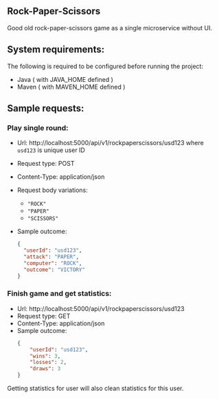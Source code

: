 ## Rock-Paper-Scissors
Good old rock-paper-scissors game as a single microservice without UI.

## System requirements:

The following is required to be configured before running the project:
* Java ( with JAVA_HOME defined )
* Maven ( with MAVEN_HOME defined )

## Sample requests:

### Play single round:

* Url: http://localhost:5000/api/v1/rockpaperscissors/usd123 where `usd123` is unique user ID
* Request type: POST
* Content-Type: application/json
* Request body variations:
    * `"ROCK"`
    * `"PAPER"`
    * `"SCISSORS"`

* Sample outcome:
    ```json
  {
      "userId": "usd123",
      "attack": "PAPER",
      "computer": "ROCK",
      "outcome": "VICTORY"
  }
  ```

### Finish game and get statistics:

* Url: http://localhost:5000/api/v1/rockpaperscissors/usd123
* Request type: GET
* Content-Type: application/json
* Sample outcome:
  ```json
  {
      "userId": "usd123",
      "wins": 3,
      "losses": 2,
      "draws": 3
  }
  ```
Getting statistics for user will also clean statistics for this user.